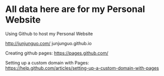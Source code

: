 All data here are for my Personal Website
===

Using Github to host my Personal Website

http://junjunguo.com/
junjunguo.github.io

Creating github pages:                  https://pages.github.com/

Setting up a custom domain with Pages:  https://help.github.com/articles/setting-up-a-custom-domain-with-pages

